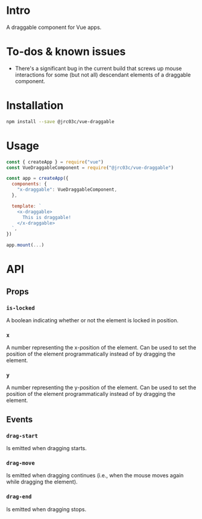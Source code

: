 # Intro

A draggable component for Vue apps.

# To-dos & known issues

- There's a significant bug in the current build that screws up mouse interactions for some (but not all) descendant elements of a draggable component.

# Installation

```bash
npm install --save @jrc03c/vue-draggable
```

# Usage

```js
const { createApp } = require("vue")
const VueDraggableComponent = require("@jrc03c/vue-draggable")

const app = createApp({
  components: {
    "x-draggable": VueDraggableComponent,
  },

  template: `
    <x-draggable>
      This is draggable!
    </x-draggable>
  `,
})

app.mount(...)
```

# API

## Props

### `is-locked`

A boolean indicating whether or not the element is locked in position.

### `x`

A number representing the x-position of the element. Can be used to set the position of the element programmatically instead of by dragging the element.

### `y`

A number representing the y-position of the element. Can be used to set the position of the element programmatically instead of by dragging the element.

## Events

### `drag-start`

Is emitted when dragging starts.

### `drag-move`

Is emitted when dragging continues (i.e., when the mouse moves again while dragging the element).

### `drag-end`

Is emitted when dragging stops.
